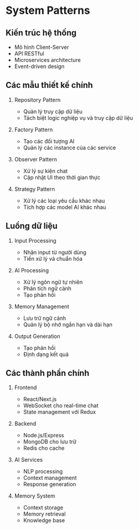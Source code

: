 # System Patterns

## Kiến trúc hệ thống
- Mô hình Client-Server
- API RESTful
- Microservices architecture
- Event-driven design

## Các mẫu thiết kế chính
1. Repository Pattern
   - Quản lý truy cập dữ liệu
   - Tách biệt logic nghiệp vụ và truy cập dữ liệu

2. Factory Pattern
   - Tạo các đối tượng AI
   - Quản lý các instance của các service

3. Observer Pattern
   - Xử lý sự kiện chat
   - Cập nhật UI theo thời gian thực

4. Strategy Pattern
   - Xử lý các loại yêu cầu khác nhau
   - Tích hợp các model AI khác nhau

## Luồng dữ liệu
1. Input Processing
   - Nhận input từ người dùng
   - Tiền xử lý và chuẩn hóa

2. AI Processing
   - Xử lý ngôn ngữ tự nhiên
   - Phân tích ngữ cảnh
   - Tạo phản hồi

3. Memory Management
   - Lưu trữ ngữ cảnh
   - Quản lý bộ nhớ ngắn hạn và dài hạn

4. Output Generation
   - Tạo phản hồi
   - Định dạng kết quả

## Các thành phần chính
1. Frontend
   - React/Next.js
   - WebSocket cho real-time chat
   - State management với Redux

2. Backend
   - Node.js/Express
   - MongoDB cho lưu trữ
   - Redis cho cache

3. AI Services
   - NLP processing
   - Context management
   - Response generation

4. Memory System
   - Context storage
   - Memory retrieval
   - Knowledge base 